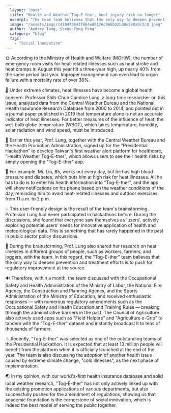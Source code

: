 ```yaml
---
  layout: "post"
  title: "Health and Weather Tog-E-ther, heat injury risk no longer"
  excerpt: "The team team believes that the only way to deepen prevention and treatment efforts is to push for regulatory improvement at the source."
  image: "/assets/imgs/c410479843f864ed0126c966b52b30e5e8a9c3c8.jpeg"
  author: "Audrey Tang, Sheau-Tyng Peng"
  category: "blog"
  tags: 
    - "Social Innovation"
---
```


🌞 According to the Ministry of Health and Welfare (MOHW), the number of emergency room visits for heat-related illnesses such as heat stroke and heat cramps in August this year hit a three-year high, up nearly 40% from the same period last year. Improper management can even lead to organ failure with a mortality rate of over 30%.

🌡️ Under extreme climates, heat illnesses have become a global health concern. Professor Shih-Chun Candice Lung, a long-time researcher on this issue, analyzed data from the Central Weather Bureau and the National Health Insurance Research Database from 2000 to 2014, and pointed out in a journal paper published in 2019 that temperature alone is not an accurate indicator of heat illnesses. For better measures of the influence of heat, the wet-bulb globe temperature (WBGT), which takes temperature, humidity, solar radiation and wind speed, must be introduced.

📲 Earlier this year, Prof. Lung, together with the Central Weather Bureau and the Health Promotion Administration, signed up for the "Presidential Hackathon" to develop Taiwan's first weather alert platform for healthcare, "Health Weather Tog-E-ther", which allows users to see their health risks by simply opening the "Tog-E-ther" app.

👴 For example, Mr. Lin, 65, works out every day, but he has high blood pressure and diabetes, which puts him at high risk for heat illnesses. All he has to do is to enter his health information into "Tog-E-ther", and the app will show notifications on his phone based on the weather conditions of the day, reminding him to avoid heat-related illnesses and outdoor exercises from 11 a.m. to 2 p.m.

💡 This user-friendly design is the result of the team's brainstorming. Professor Lung had never participated in hackathons before. During the discussions, she found that everyone saw themselves as 'users', actively exploring potential users' needs for innovative application of health and meteorological data. This is something that has rarely happened in the past in public sector policy discussions.

🚸 During the brainstorming, Prof. Lung also shared her research on heat illnesses in different groups of people, such as workers, farmers, and joggers, with the team. In this regard, the "Tog-E-ther" team believes that the only way to deepen prevention and treatment efforts is to push for regulatory improvement at the source.

🔊 Therefore, within a month, the team discussed with the Occupational Safety and Health Administration of the Ministry of Labor, the National Fire Agency, the Construction and Planning Agency, and the Sports Administration of the Ministry of Education, and received enthusiastic responses — with numerous regulatory amendments such as the Occupational Safety and Health Education and Training Rules — breaking through the administrative barriers in the past. The Council of Agriculture also actively used apps such as "Field Helpers" and "Agriculture e-Grip" to tandem with the "Tog-E-ther" dataset and instantly broadcast it to tens of thousands of farmers.

☃ Recently, "Tog-E-ther" was selected as one of the outstanding teams of the Presidential Hackathon. It is expected that at least 13 million people will benefit from the platform when it is officially launched at the end of the year. The team is also discussing the adoption of another health issue caused by extreme climate change, "cold illnesses", as the next phase of implementation.

🌏 In my opinion, with our world's-first health insurance database and solid local weather research, "Tog-E-ther" has not only actively linked up with the existing promotion applications of various departments, but also successfully pushed for the amendment of regulations, showing us that academic foundation is the cornerstone of social innovation, which is indeed the best model of serving the public together.
